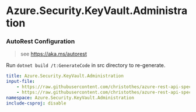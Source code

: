 # Azure.Security.KeyVault.Administration

### AutoRest Configuration
> see https://aka.ms/autorest

Run `dotnet build /t:GenerateCode` in src directory to re-generate.

``` yaml
title: Azure.Security.KeyVault.Administration
input-file:
    - https://raw.githubusercontent.com/christothes/azure-rest-api-specs/dd69d680c22cf6a10cc0f3abb21d8030252e4cd8/specification/keyvault/data-plane/Microsoft.KeyVault/preview/7.2-preview/rbac.json
    - https://raw.githubusercontent.com/christothes/azure-rest-api-specs/dd69d680c22cf6a10cc0f3abb21d8030252e4cd8/specification/keyvault/data-plane/Microsoft.KeyVault/preview/7.2-preview/backuprestore.json
namespace: Azure.Security.KeyVault.Administration
include-csproj: disable
```
